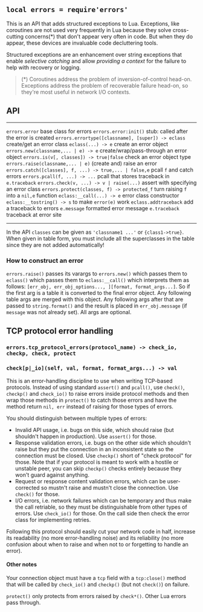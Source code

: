 
## `local errors = require'errors'`

This is an API that adds structured exceptions to Lua. Exceptions, like
coroutines are not used very frequently in Lua because they solve
cross-cutting concerns(*) that don't appear very often in code. But when
they do appear, these devices are invaluable code decluttering tools.

Structured exceptions are an enhancement over string exceptions that enable
_selective catching_ and allow _providing a context_ for the failure to help
with recovery or logging.

> (*) Coroutines address the problem of inversion-of-control head-on.
Exceptions address the problem of recoverable failure head-on, so they're
most useful in network I/O contexts.

## API

-------------------------------------------------------- ---------------------
`errors.error`                                           base class for errors
`errors.error:init()`                                    stub: called after the error is created
`errors.errortype([classname], [super]) -> eclass`       create/get an error class
`eclass(...) -> e`                                       create an error object
`errors.new(classname,... | e) -> e`                     create/wrap/pass-through an error object
`errors.is(v[, classes]) -> true|false`                  check an error object type
`errors.raise(classname,... | e)`                        (create and) raise an error
`errors.catch([classes], f, ...) -> true,... | false,e`  pcall `f` and catch errors
`errors.pcall(f, ...) -> ...`                            pcall that stores traceback in `e.traceback`
`errors.check(v, ...) -> v | raise(...)`                 assert with specifying an error class
`errors.protect(classes, f) -> protected_f`              turn raising `f` into a `nil,e` function
`eclass:__call(...) -> e`                                error class constructor
`eclass:__tostring() -> s`                               to make `error(e)` work
`eclass.addtraceback`                                    add a traceback to errors
`e.message`                                              formatted error message
`e.traceback`                                            traceback at error site
-------------------------------------------------------- ---------------------

In the API `classes` can be given as `'classname1 ...'` or `{class1->true}`.
When given in table form, you must include all the superclasses in the table
since they are not added automatically!

### How to construct an error

`errors.raise()` passes its varargs to `errors.new()` which passes them
to `eclass()` which passes them to `eclass:__call()` which interprets them
as follows: `[err_obj, err_obj_options..., ][format, format_args...]`.
So if the first arg is a table it is converted to the final error object.
Any following table args are merged with this object. Any following args
after that are passed to `string.format()` and the result is placed in
`err_obj.message` (if `message` was not already set). All args are optional.

## TCP protocol error handling

### `errors.tcp_protocol_errors(protocol_name) -> check_io, checkp, check, protect`

### `check[p|_io](self, val, format, format_args...) -> val`

This is an error-handling discipline to use when writing TCP-based
protocols. Instead of using standard `assert()` and `pcall()`, use `check()`,
`checkp()` and `check_io()` to raise errors inside protocol methods and then
wrap those methods in `protect()` to catch those errors and have the method
return `nil, err` instead of raising for those types of errors.

You should distinguish between multiple types of errors:

- Invalid API usage, i.e. bugs on this side, which should raise (but shouldn't
  happen in production). Use `assert()` for those.
- Response validation errors, i.e. bugs on the other side which shouldn't
  raise but they put the connection in an inconsistent state so the connection
  must be closed. Use `checkp()` short of "check protocol" for those. Note that
  if your protocol is meant to work with a hostile or unstable peer, you can
  skip `checkp()` checks entirely because they won't guard against anything.
- Request or response content validation errors, which can be user-corrected
  so mustn't raise and mustn't close the connection. Use `check()` for those.
- I/O errors, i.e. network failures which can be temporary and thus make the
  call retriable, so they must be distinguishable from other types of errors.
  Use `check_io()` for those. On the call side then check the error class for
  implementing retries.

Following this protocol should easily cut your network code in half, increase
its readability (no more error-handling noise) and its reliability (no more
confusion about when to raise and when not to or forgetting to handle an error).

#### Other notes

Your connection object must have a `tcp` field with a `tcp:close()` method
that will be called by `check_io()` and `checkp()` (but not `check()`)
on failure.

`protect()` only protects from errors raised by `check*()`.
Other Lua errors pass through.
